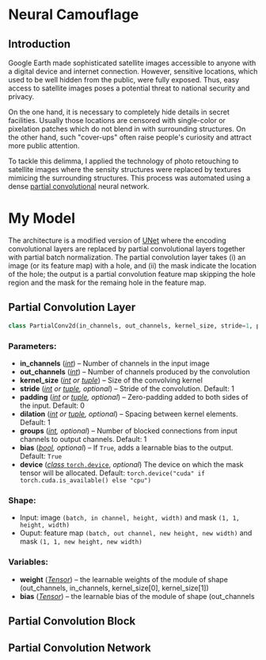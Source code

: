 # Neural Camouflage

## Introduction

Google Earth made sophisticated satellite images accessible to anyone with a digital device and internet connection. However, sensitive locations, which used to be well hidden from the public, were fully exposed. Thus, easy access to satellite images poses a potential threat to national security and privacy.

On the one hand, it is necessary to completely hide details in secret facilities. Usually those locations are censored with single-color or pixelation patches which do not blend in with surrounding structures. On the other hand, such "cover-ups" often raise people's curiosity and attract more public attention.

To tackle this delimma, I applied the technology of photo retouching to satellite images where the sensity structures were replaced by textures mimicing the surrounding structures. This process was automated using a dense [partial convolutional](https://arxiv.org/pdf/1804.07723.pdf) neural network.

# My Model

The architecture is a modified version of [UNet](https://arxiv.org/pdf/1505.04597.pdf) where the encoding convolutional layers are replaced by partial convolutional layers together with partial batch normalization. The partial convolution layer takes (i) an image (or its feature map) with a hole, and (ii) the mask indicate the location of the hole; the output is a partial convolution feature map skipping the hole region and the mask for the remaing hole in the feature map.

## Partial Convolution Layer

```python
class PartialConv2d(in_channels, out_channels, kernel_size, stride=1, padding=0, dilation=1, groups=1, bias=True, device=device)
```

### Parameters:

- **in_channels** ([*int*](https://docs.python.org/3/library/functions.html#int)) – Number of channels in the input image
- **out_channels** ([*int*](https://docs.python.org/3/library/functions.html#int)) – Number of channels produced by the convolution
- **kernel_size** ([*int*](https://docs.python.org/3/library/functions.html#int) *or* [*tuple*](https://docs.python.org/3/library/stdtypes.html#tuple)) – Size of the convolving kernel
- **stride** ([*int*](https://docs.python.org/3/library/functions.html#int) *or* [*tuple*](https://docs.python.org/3/library/stdtypes.html#tuple)*,* *optional*) – Stride of the convolution. Default: 1
- **padding** ([*int*](https://docs.python.org/3/library/functions.html#int) *or* [*tuple*](https://docs.python.org/3/library/stdtypes.html#tuple)*,* *optional*) – Zero-padding added to both sides of the input. Default: 0
- **dilation** ([*int*](https://docs.python.org/3/library/functions.html#int) *or* [*tuple*](https://docs.python.org/3/library/stdtypes.html#tuple)*,* *optional*) – Spacing between kernel elements. Default: 1
- **groups** ([*int*](https://docs.python.org/3/library/functions.html#int)*,* *optional*) – Number of blocked connections from input channels to output channels. Default: 1
- **bias** ([*bool*](https://docs.python.org/3/library/functions.html#bool)*,* *optional*) – If `True`, adds a learnable bias to the output. Default: `True`
- **device** ([*class* `torch.device`](https://pytorch.org/docs/stable/tensor_attributes.html?highlight=device#torch.torch.device), *optional*) The device on which the mask tensor will be allocated. Default: `torch.device("cuda" if torch.cuda.is_available() else "cpu")`

### Shape:

- Input: image `(batch, in channel, height, width)` and mask `(1, 1, height, width)`
- Ouput: feature map `(batch, out channel, new height, new width)` and mask `(1, 1, new height, new width)`

### Variables:

- **weight** ([*Tensor*](https://pytorch.org/docs/stable/tensors.html#torch.Tensor)) – the learnable weights of the module of shape (out_channels, in_channels, kernel_size[0], kernel_size[1])
- **bias** ([*Tensor*](https://pytorch.org/docs/stable/tensors.html#torch.Tensor)) – the learnable bias of the module of shape (out_channels

## Partial Convolution Block

## Partial Convolution Network



